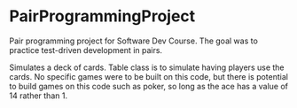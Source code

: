# PairProgrammingProject
Pair programming project for Software Dev Course. The goal was to practice test-driven development in pairs.

Simulates a deck of cards. Table class is to simulate having players use the cards. No specific games were to be built on this
code, but there is potential to build games on this code such as poker, so long as the ace has a value of 14 rather than 1.
